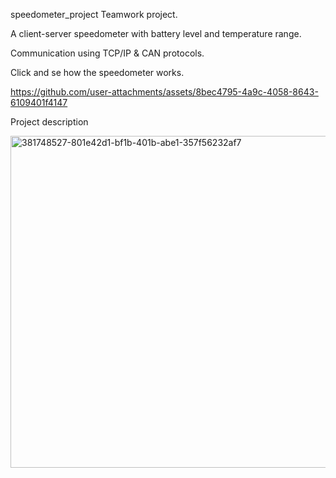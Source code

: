 speedometer_project
Teamwork project.

A client-server speedometer with battery level and temperature range.

Communication using TCP/IP & CAN protocols.

Click and se how the speedometer works.



https://github.com/user-attachments/assets/8bec4795-4a9c-4058-8643-6109401f4147



Project description 

<img width="807" height="531" alt="381748527-801e42d1-bf1b-401b-abe1-357f56232af7" src="https://github.com/user-attachments/assets/4a62291d-39a8-4c96-a2da-c6e0265440c2" />


